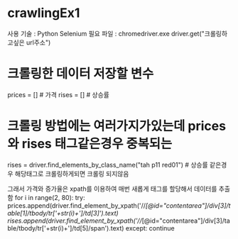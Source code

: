 # crawlingEx1
사용 기술 : Python Selenium
필요 파일 : chromedriver.exe
driver.get("크롤링하고싶은 url주소")

# 크롤링한 데이터 저장할 변수
prices = [] # 가격
rises = [] # 상승률

# 크롤링 방법에는 여러가지가있는데 prices와 rises 태그같은경우 중복되는 
rises = driver.find_elements_by_class_name("tah p11 red01") # 상승률 같은경우 해당태그로 크롤링하게되면 크롤링 되지않음

그래서 가격와 증가율은 xpath를 이용하여 매번 새롭게 태그를 할당해서 데이터를 추출함
for i in range(2, 80):
    try:
        prices.append(driver.find_element_by_xpath('//*[@id="contentarea"]/div[3]/table[1]/tbody/tr['+str(i)+']/td[3]').text)
        rises.append(driver.find_element_by_xpath('//*[@id="contentarea"]/div[3]/table/tbody/tr['+str(i)+']/td[5]/span').text)
    except:
        continue
